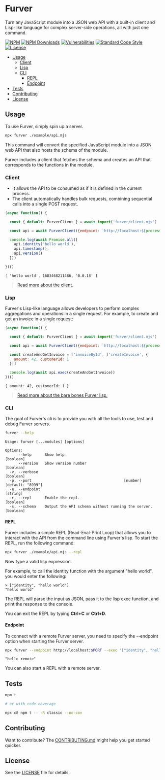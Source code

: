 # Furver

Turn any JavaScript module into a JSON web API with a built-in client and
Lisp-like language for complex server-side operations, all with just one
command.

[![NPM](https://img.shields.io/npm/v/furver?color=blue&style=flat-square)](https://www.npmjs.com/package/furver)
[![NPM Downloads](https://img.shields.io/npm/dm/furver?style=flat-square)](https://www.npmjs.com/package/furver)
[![Vulnerabilities](https://img.shields.io/snyk/vulnerabilities/npm/furver?style=flat-square)](https://snyk.io/vuln/npm:furver)
[![Standard Code Style](https://img.shields.io/badge/code_style-standard-brightgreen.svg?style=flat-square)](https://standardjs.com)
[![License](https://img.shields.io/npm/l/furver?color=brightgreen&style=flat-square)](./LICENSE)

<!-- toc -->

- [Usage](#usage)
  * [Client](#client)
  * [Lisp](#lisp)
  * [CLI](#cli)
    + [REPL](#repl)
    + [Endpoint](#endpoint)
- [Tests](#tests)
- [Contributing](#contributing)
- [License](#license)

<!-- tocstop -->

## Usage

To use Furver, simply spin up a server.

```bash
npx furver ./example/api.mjs
```

This command will convert the specified JavaScript module into a JSON web API
that also hosts the schema of the module.

Furver includes a client that fetches the schema and creates an API that
corresponds to the functions in the module.

### Client

- It allows the API to be consumed as if it is defined in the current process.
- The client automatically handles bulk requests, combining sequential calls
  into a single POST request.

```js node
(async function() {

  const { default: FurverClient } = await import('furver/client.mjs')

  const api = await FurverClient({endpoint: `http://localhost:${process.env.PORT}`})

  console.log(await Promise.all([
    api.identity('hello world'),
    api.timestamp(),
    api.version()
  ]))

})()
```
```
[ 'hello world', 1683468211486, '0.0.18' ]
```

> [Read more about the client.](./docs/client.md)

### Lisp

Furver's Lisp-like language allows developers to perform complex aggregations
and operations in a single request. For example, to create and get an invoice
in a single request:

```javascript node
(async function() {

  const { default: FurverClient } = await import('furver/client.mjs')

  const api = await FurverClient({endpoint: `http://localhost:${process.env.PORT}`})

  const createAndGetInvoice = ['invoiceById', ['createInvoice', {
    amount: 42, customerId: 1
  }]]

  console.log(await api.exec(createAndGetInvoice))
})()
```
```
{ amount: 42, customerId: 1 }
```

> [Read more about the bare bones Furver lisp.](./docs/lisp.md)


### CLI

The goal of Furver's cli is to provide you with all the tools to use, test and
debug Furver servers.

```bash bash
furver --help
```
```
Usage: furver [...modules] [options]

Options:
      --help      Show help                                            [boolean]
      --version   Show version number                                  [boolean]
  -v, --verbose                                                        [boolean]
  -p, --port                                          [number] [default: "8999"]
  -e, --endpoint                                                        [string]
  -r, --repl      Enable the repl.                                     [boolean]
  -s, --schema    Output the API schema without running the server.    [boolean]
```

#### REPL

Furver includes a simple REPL (Read-Eval-Print Loop) that allows you to
interact with the API from the command line using Furver's lisp. To start the
REPL, run the following command:

```bash
npx furver ./example/api.mjs --repl
```

Now type a valid lisp expression.

For example, to call the identity function with the argument "hello world", you
would enter the following:

```
> ["identity", "hello world"]
"hello world"
```

The REPL will parse the input as JSON, pass it to the lisp exec function, and
print the response to the console.

You can exit the REPL by typing **Ctrl+C** or **Ctrl+D**.

#### Endpoint

To connect with a remote Furver server, you need to specify the --endpoint
option when starting the Furver server.

```bash bash
npx furver --endpoint http://localhost:$PORT --exec '["identity", "hello remote"]'
```
```
"hello remote"
```

You can also start a REPL with a remote server.

## Tests

```bash
npm t

# or with code coverage

npx c8 npm t -- -R classic --no-cov
```

## Contributing

Want to contribute? The [CONTRIBUTING.md](./CONTRIBUTING.md) might help you get
started quicker.

## License

See the [LICENSE](./LICENSE.md) file for details.
